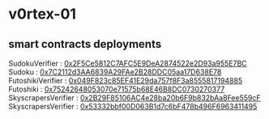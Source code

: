 # v0rtex-01

## smart contracts deployments 

SudokuVerifier :  [0x2F5Ce5812C7AFC5E9DeA2874522e2D93a955E7BC](https://sepolia.scrollscan.com/address/0x2F5Ce5812C7AFC5E9DeA2874522e2D93a955E7BC#code) 
Sudoku :  [0x7C2112d3AA6839A29FAe2B28DDC05aa17D638E78](https://sepolia.scrollscan.com/address/0x7C2112d3AA6839A29FAe2B28DDC05aa17D638E78#code) 
FutoshikiVerifier :  [0x049F823c85EF41E29da757f8F3a8555817194885](https://sepolia.scrollscan.com/address/0x049F823c85EF41E29da757f8F3a8555817194885#code) 
Futoshiki :  [0x75242648053070e71575b68E46B8DC0730270377](https://sepolia.scrollscan.com/address/0x75242648053070e71575b68E46B8DC0730270377#code) 
SkyscrapersVerifier :  [0x2B29F85106AC4e28ba20b6F9b832bAa8Fee559cF](https://sepolia.scrollscan.com/address/0x2B29F85106AC4e28ba20b6F9b832bAa8Fee559cF#code) 
SkyscrapersVerifier : [0x53332bbf00D063B1d7c6bF478b496F6963411495](https://sepolia.scrollscan.com/address/0x53332bbf00D063B1d7c6bF478b496F6963411495#code) 
